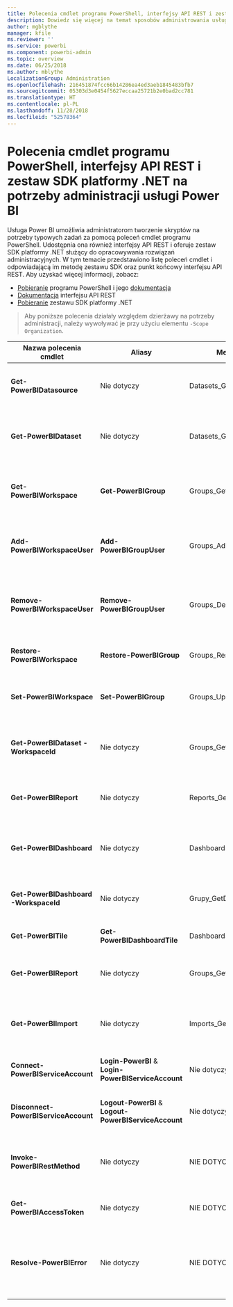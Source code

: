 ```yaml
---
title: Polecenia cmdlet programu PowerShell, interfejsy API REST i zestaw SDK platformy .NET dla administratorów
description: Dowiedz się więcej na temat sposobów administrowania usługą Power BI za pomocą skryptów i interfejsów API programowania.
author: mgblythe
manager: kfile
ms.reviewer: ''
ms.service: powerbi
ms.component: powerbi-admin
ms.topic: overview
ms.date: 06/25/2018
ms.author: mblythe
LocalizationGroup: Administration
ms.openlocfilehash: 216451874fcc66b14286ea4ed3aeb1845483bfb7
ms.sourcegitcommit: 05303d3e0454f5627eccaa25721b2e0bad2cc781
ms.translationtype: HT
ms.contentlocale: pl-PL
ms.lasthandoff: 11/28/2018
ms.locfileid: "52578364"
---
```

# <a name="powershell-cmdlets-rest-apis-and-net-sdk-for-power-bi-administration"></a>Polecenia cmdlet programu PowerShell, interfejsy API REST i zestaw SDK platformy .NET na potrzeby administracji usługi Power BI
Usługa Power BI umożliwia administratorom tworzenie skryptów na potrzeby typowych zadań za pomocą poleceń cmdlet programu PowerShell. Udostępnia ona również interfejsy API REST i oferuje zestaw SDK platformy .NET służący do opracowywania rozwiązań administracyjnych. W tym temacie przedstawiono listę poleceń cmdlet i odpowiadającą im metodę zestawu SDK oraz punkt końcowy interfejsu API REST. Aby uzyskać więcej informacji, zobacz:

- [Pobieranie](https://www.powershellgallery.com/packages/MicrosoftPowerBIMgmt/) programu PowerShell i jego [dokumentacja](https://docs.microsoft.com/powershell/power-bi/overview?view=powerbi-ps)
- [Dokumentacja](https://docs.microsoft.com/rest/api/power-bi/admin) interfejsu API REST
- [Pobieranie](https://www.nuget.org/packages/Microsoft.PowerBI.Api/) zestawu SDK platformy .NET

> Aby poniższe polecenia działały względem dzierżawy na potrzeby administracji, należy wywoływać je przy użyciu elementu `-Scope Organization`.

| **Nazwa polecenia cmdlet** | **Aliasy** | **Metoda zestawu SDK** | **Punkt końcowy interfejsu API REST** | **Opis** |
| --- | --- | --- | --- | --- |
| **Get-PowerBIDatasource** | Nie dotyczy | Datasets\_GetDataSourcesAsAdmin | /v1.0/myorg/admin/datasets/{datasetkey}/datasources | Pobiera źródła danych dla danego zestawu danych. |
| **Get-PowerBIDataset** | Nie dotyczy | Datasets\_GetDatasetsAsAdmin | /v1.0/myorg/admin/datasets | Pobiera pełną listę zestawów danych w dzierżawie usługi Power BI. |
| **Get-PowerBIWorkspace** | **Get-PowerBIGroup** | Groups\_GetGroupsAsAdmin | /v1.0/myorg/admin/groups | Pobiera pełną listę obszarów roboczych w dzierżawie usługi Power BI. |
| **Add-PowerBIWorkspaceUser** | **Add-PowerBIGroupUser** |Groups\_AddUserAsAdmin | /v1.0/myorg/admin/groups/{groupId}/users | Dodaje użytkownika jako członka do danego obszaru roboczego. |
| **Remove-PowerBIWorkspaceUser** | **Remove-PowerBIGroupUser** | Groups\_DeleteUserAsAdmin | /v1.0/myorg/admin/groups/{groupId}/users/{user} | Usuwa użytkownika z listy członkostwa danego obszaru roboczego. |
| **Restore-PowerBIWorkspace** |**Restore-PowerBIGroup** | Groups\_RestoreDeletedGroupAsAdmin | /v1.0/myorg/admin/groups/{groupId}/restore | Przywraca usunięty obszar roboczy. |
| **Set-PowerBIWorkspace** |**Set-PowerBIGroup** | Groups\_UpdateGroupAsAdmin | /v1.0/myorg/admin/groups/{groupId} | Aktualizuje właściwości danego obszaru roboczego. |
| **Get-PowerBIDataset -WorkspaceId** | Nie dotyczy | Groups\_GetDatasetsAsAdmin | /v1.0/myorg/admin/groups/{group\_id}/datasets | Pobiera zestawy danych w ramach danego obszaru roboczego. |
| **Get-PowerBIReport** | Nie dotyczy | Reports\_GetReportsAsAdmin | /v1.0/myorg/admin/reports | Pobiera pełną listę raportów w dzierżawie usługi Power BI. |
| **Get-PowerBIDashboard** | Nie dotyczy | Dashboards\_GetDashboardsAsAdmin | /v1.0/myorg/admin/dashboards | Pobiera pełną listę pulpitów nawigacyjnych w dzierżawie usługi Power BI. |
| **Get-PowerBIDashboard -WorkspaceId** | Nie dotyczy | Grupy\_GetDashboardsAsAdmin | /v1.0/myorg/admin/groups/{group\_id}/dashboards | Pobiera pulpity nawigacyjne w ramach danego obszaru roboczego. |
| **Get-PowerBITile** | **Get-PowerBIDashboardTile** | Dashboards\_GetTilesAsAdmin | /v1.0/myorg/admin/dashboards/{dashboard\_id}/tiles | Pobiera kafelki danego pulpitu nawigacyjnego. |
| **Get-PowerBIReport** | Nie dotyczy | Groups\_GetReportsAsAdmin | /v1.0/myorg/admin/groups/{group\_id}/reports | Pobiera raporty w ramach danego obszaru roboczego. |
| **Get-PowerBIImport** | Nie dotyczy | Imports\_GetImportsAsAdmin | /v1.0/myorg/admin/imports | Pobiera pełną listę operacji importu w dzierżawie usługi Power BI. |
| **Connect-PowerBIServiceAccount** | **Login-PowerBI** &  **Login-PowerBIServiceAccount** | Nie dotyczy | Nie dotyczy | Loguje do usługi Power BI i rozpoczyna sesję. |
| **Disconnect-PowerBIServiceAccount** | **Logout-PowerBI** & **Logout-PowerBIServiceAccount** | Nie dotyczy | Nie dotyczy | Wylogowuje z usługi Power BI i zamyka istniejącą sesję. |
| **Invoke-PowerBIRestMethod**| Nie dotyczy | NIE DOTYCZY | Nie dotyczy | Wysyła dowolne wywołania interfejsu API REST do usługi Power BI. |
| **Get-PowerBIAccessToken**| Nie dotyczy | NIE DOTYCZY | Nie dotyczy | Uzyskuje token dostępu usługi Power BI w ramach sesji. |
| **Resolve-PowerBIError**| Nie dotyczy | NIE DOTYCZY | Nie dotyczy | Uzyskuje szczegółowe informacje o błędach dla nieudanych wywołań poleceń cmdlet. |
